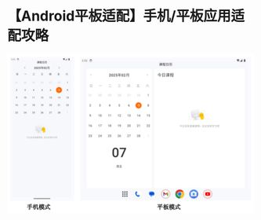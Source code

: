 # 【Android平板适配】手机/平板应用适配攻略
<a href="/Screenshot/WX20250207-150305@2x.png" title="实现效果"><img src="/Screenshot/WX20250207-150305@2x.png" width="750" /></a>&nbsp;

